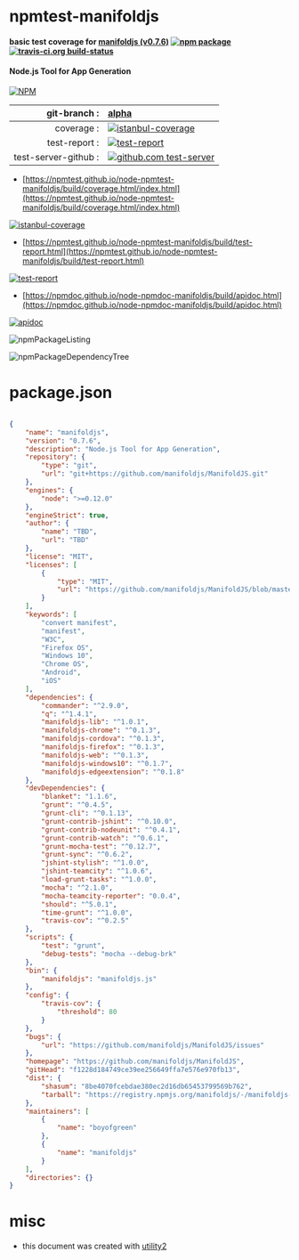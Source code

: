 # npmtest-manifoldjs

#### basic test coverage for  [manifoldjs (v0.7.6)](https://github.com/manifoldjs/ManifoldJS)  [![npm package](https://img.shields.io/npm/v/npmtest-manifoldjs.svg?style=flat-square)](https://www.npmjs.org/package/npmtest-manifoldjs) [![travis-ci.org build-status](https://api.travis-ci.org/npmtest/node-npmtest-manifoldjs.svg)](https://travis-ci.org/npmtest/node-npmtest-manifoldjs)

#### Node.js Tool for App Generation

[![NPM](https://nodei.co/npm/manifoldjs.png?downloads=true&downloadRank=true&stars=true)](https://www.npmjs.com/package/manifoldjs)

| git-branch : | [alpha](https://github.com/npmtest/node-npmtest-manifoldjs/tree/alpha)|
|--:|:--|
| coverage : | [![istanbul-coverage](https://npmtest.github.io/node-npmtest-manifoldjs/build/coverage.badge.svg)](https://npmtest.github.io/node-npmtest-manifoldjs/build/coverage.html/index.html)|
| test-report : | [![test-report](https://npmtest.github.io/node-npmtest-manifoldjs/build/test-report.badge.svg)](https://npmtest.github.io/node-npmtest-manifoldjs/build/test-report.html)|
| test-server-github : | [![github.com test-server](https://npmtest.github.io/node-npmtest-manifoldjs/GitHub-Mark-32px.png)](https://npmtest.github.io/node-npmtest-manifoldjs/build/app/index.html) | | build-artifacts : | [![build-artifacts](https://npmtest.github.io/node-npmtest-manifoldjs/glyphicons_144_folder_open.png)](https://github.com/npmtest/node-npmtest-manifoldjs/tree/gh-pages/build)|

- [https://npmtest.github.io/node-npmtest-manifoldjs/build/coverage.html/index.html](https://npmtest.github.io/node-npmtest-manifoldjs/build/coverage.html/index.html)

[![istanbul-coverage](https://npmtest.github.io/node-npmtest-manifoldjs/build/screenCapture.buildCi.browser.%252Ftmp%252Fbuild%252Fcoverage.lib.html.png)](https://npmtest.github.io/node-npmtest-manifoldjs/build/coverage.html/index.html)

- [https://npmtest.github.io/node-npmtest-manifoldjs/build/test-report.html](https://npmtest.github.io/node-npmtest-manifoldjs/build/test-report.html)

[![test-report](https://npmtest.github.io/node-npmtest-manifoldjs/build/screenCapture.buildCi.browser.%252Ftmp%252Fbuild%252Ftest-report.html.png)](https://npmtest.github.io/node-npmtest-manifoldjs/build/test-report.html)

- [https://npmdoc.github.io/node-npmdoc-manifoldjs/build/apidoc.html](https://npmdoc.github.io/node-npmdoc-manifoldjs/build/apidoc.html)

[![apidoc](https://npmdoc.github.io/node-npmdoc-manifoldjs/build/screenCapture.buildCi.browser.%252Ftmp%252Fbuild%252Fapidoc.html.png)](https://npmdoc.github.io/node-npmdoc-manifoldjs/build/apidoc.html)

![npmPackageListing](https://npmtest.github.io/node-npmtest-manifoldjs/build/screenCapture.npmPackageListing.svg)

![npmPackageDependencyTree](https://npmtest.github.io/node-npmtest-manifoldjs/build/screenCapture.npmPackageDependencyTree.svg)



# package.json

```json

{
    "name": "manifoldjs",
    "version": "0.7.6",
    "description": "Node.js Tool for App Generation",
    "repository": {
        "type": "git",
        "url": "git+https://github.com/manifoldjs/ManifoldJS.git"
    },
    "engines": {
        "node": ">=0.12.0"
    },
    "engineStrict": true,
    "author": {
        "name": "TBD",
        "url": "TBD"
    },
    "license": "MIT",
    "licenses": [
        {
            "type": "MIT",
            "url": "https://github.com/manifoldjs/ManifoldJS/blob/master/LICENSE.txt"
        }
    ],
    "keywords": [
        "convert manifest",
        "manifest",
        "W3C",
        "Firefox OS",
        "Windows 10",
        "Chrome OS",
        "Android",
        "iOS"
    ],
    "dependencies": {
        "commander": "^2.9.0",
        "q": "^1.4.1",
        "manifoldjs-lib": "^1.0.1",
        "manifoldjs-chrome": "^0.1.3",
        "manifoldjs-cordova": "^0.1.3",
        "manifoldjs-firefox": "^0.1.3",
        "manifoldjs-web": "^0.1.3",
        "manifoldjs-windows10": "^0.1.7",
        "manifoldjs-edgeextension": "^0.1.8"
    },
    "devDependencies": {
        "blanket": "1.1.6",
        "grunt": "^0.4.5",
        "grunt-cli": "^0.1.13",
        "grunt-contrib-jshint": "^0.10.0",
        "grunt-contrib-nodeunit": "^0.4.1",
        "grunt-contrib-watch": "^0.6.1",
        "grunt-mocha-test": "^0.12.7",
        "grunt-sync": "^0.6.2",
        "jshint-stylish": "^1.0.0",
        "jshint-teamcity": "^1.0.6",
        "load-grunt-tasks": "^1.0.0",
        "mocha": "^2.1.0",
        "mocha-teamcity-reporter": "0.0.4",
        "should": "^5.0.1",
        "time-grunt": "^1.0.0",
        "travis-cov": "^0.2.5"
    },
    "scripts": {
        "test": "grunt",
        "debug-tests": "mocha --debug-brk"
    },
    "bin": {
        "manifoldjs": "manifoldjs.js"
    },
    "config": {
        "travis-cov": {
            "threshold": 80
        }
    },
    "bugs": {
        "url": "https://github.com/manifoldjs/ManifoldJS/issues"
    },
    "homepage": "https://github.com/manifoldjs/ManifoldJS",
    "gitHead": "f1228d184749ce39ee256649ffa7e576e970fb13",
    "dist": {
        "shasum": "8be4070fcebdae380ec2d16db65453799569b762",
        "tarball": "https://registry.npmjs.org/manifoldjs/-/manifoldjs-0.7.6.tgz"
    },
    "maintainers": [
        {
            "name": "boyofgreen"
        },
        {
            "name": "manifoldjs"
        }
    ],
    "directories": {}
}
```



# misc
- this document was created with [utility2](https://github.com/kaizhu256/node-utility2)
